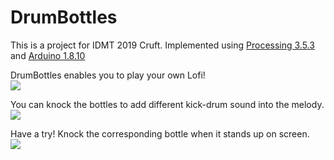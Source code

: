 # DrumBottles
This is a project for IDMT 2019 Cruft. Implemented using [Processing 3.5.3](https://processing.org/download/) and [Arduino 1.8.10](https://www.arduino.cc/)

DrumBottles enables you to play your own Lofi!  
![](drum_intro.jpeg)

You can knock the bottles to add different kick-drum sound into the melody.  
![](knocking_bottls.jpeg)

Have a try! Knock the corresponding bottle when it stands up on screen.  
![](start_interface.jpeg)